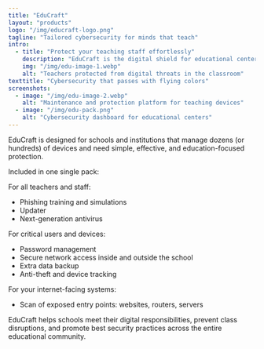 ```yaml
---
title: "EduCraft"
layout: "products"
logo: "/img/educraft-logo.png"
tagline: "Tailored cybersecurity for minds that teach"
intro:
  - title: "Protect your teaching staff effortlessly"
    description: "EduCraft is the digital shield for educational centers that want to protect their faculty without overloading the IT team. It automates device maintenance, blocks threats before they reach the classroom, and trains staff against risks like phishing."
    img: "/img/edu-image-1.webp"
    alt: "Teachers protected from digital threats in the classroom"
texttitle: "Cybersecurity that passes with flying colors"
screenshots:
  - image: "/img/edu-image-2.webp"
    alt: "Maintenance and protection platform for teaching devices"
  - image: "/img/edu-pack.png"
    alt: "Cybersecurity dashboard for educational centers"
---
```


EduCraft is designed for schools and institutions that manage dozens (or hundreds) of devices and need simple, effective, and education-focused protection.

Included in one single pack:

For all teachers and staff:  
- Phishing training and simulations  
- Updater  
- Next-generation antivirus  

For critical users and devices:  
- Password management  
- Secure network access inside and outside the school  
- Extra data backup  
- Anti-theft and device tracking  

For your internet-facing systems:  
- Scan of exposed entry points: websites, routers, servers  

EduCraft helps schools meet their digital responsibilities, prevent class disruptions, and promote best security practices across the entire educational community.